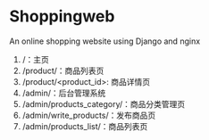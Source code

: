# Shoppingweb
An online shopping website using Django and nginx



1. /：主页
2. /product/：商品列表页
3. /product/<product_id>: 商品详情页
4. /admin/：后台管理系统
5. /admin/products_category/：商品分类管理页
6. /admin/write_products/：发布商品页
7. /admin/products_list/：商品列表页

